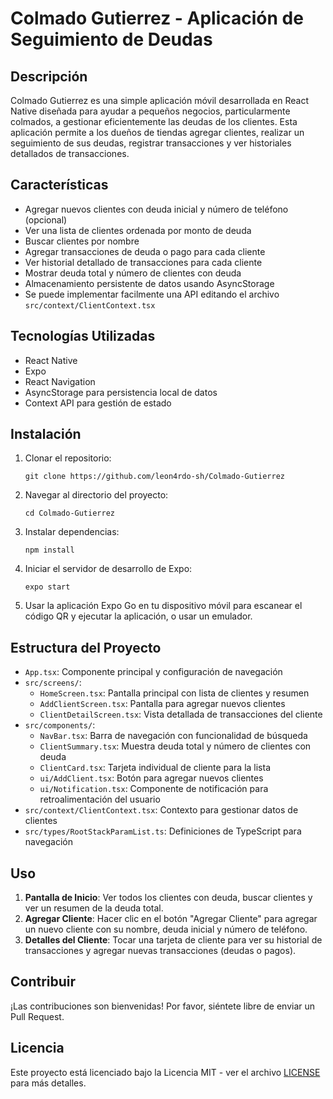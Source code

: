 # Colmado Gutierrez - Aplicación de Seguimiento de Deudas

## Descripción

Colmado Gutierrez es una simple aplicación móvil desarrollada en React Native diseñada para ayudar a pequeños negocios, particularmente colmados, a gestionar eficientemente las deudas de los clientes. Esta aplicación permite a los dueños de tiendas agregar clientes, realizar un seguimiento de sus deudas, registrar transacciones y ver historiales detallados de transacciones.

## Características

- Agregar nuevos clientes con deuda inicial y número de teléfono (opcional)
- Ver una lista de clientes ordenada por monto de deuda
- Buscar clientes por nombre
- Agregar transacciones de deuda o pago para cada cliente
- Ver historial detallado de transacciones para cada cliente
- Mostrar deuda total y número de clientes con deuda
- Almacenamiento persistente de datos usando AsyncStorage
- Se puede implementar facilmente una API editando el archivo `src/context/ClientContext.tsx`

## Tecnologías Utilizadas

- React Native
- Expo
- React Navigation
- AsyncStorage para persistencia local de datos
- Context API para gestión de estado

## Instalación

1. Clonar el repositorio:
   ```
   git clone https://github.com/leon4rdo-sh/Colmado-Gutierrez
   ```

2. Navegar al directorio del proyecto:
   ```
   cd Colmado-Gutierrez
   ```

3. Instalar dependencias:
   ```
   npm install
   ```

4. Iniciar el servidor de desarrollo de Expo:
   ```
   expo start
   ```

5. Usar la aplicación Expo Go en tu dispositivo móvil para escanear el código QR y ejecutar la aplicación, o usar un emulador.

## Estructura del Proyecto

- `App.tsx`: Componente principal y configuración de navegación
- `src/screens/`:
  - `HomeScreen.tsx`: Pantalla principal con lista de clientes y resumen
  - `AddClientScreen.tsx`: Pantalla para agregar nuevos clientes
  - `ClientDetailScreen.tsx`: Vista detallada de transacciones del cliente
- `src/components/`:
  - `NavBar.tsx`: Barra de navegación con funcionalidad de búsqueda
  - `ClientSummary.tsx`: Muestra deuda total y número de clientes con deuda
  - `ClientCard.tsx`: Tarjeta individual de cliente para la lista
  - `ui/AddClient.tsx`: Botón para agregar nuevos clientes
  - `ui/Notification.tsx`: Componente de notificación para retroalimentación del usuario
- `src/context/ClientContext.tsx`: Contexto para gestionar datos de clientes
- `src/types/RootStackParamList.ts`: Definiciones de TypeScript para navegación

## Uso

1. **Pantalla de Inicio**: Ver todos los clientes con deuda, buscar clientes y ver un resumen de la deuda total.
2. **Agregar Cliente**: Hacer clic en el botón "Agregar Cliente" para agregar un nuevo cliente con su nombre, deuda inicial y número de teléfono.
3. **Detalles del Cliente**: Tocar una tarjeta de cliente para ver su historial de transacciones y agregar nuevas transacciones (deudas o pagos).

## Contribuir

¡Las contribuciones son bienvenidas! Por favor, siéntete libre de enviar un Pull Request.

## Licencia

Este proyecto está licenciado bajo la Licencia MIT - ver el archivo [LICENSE](LICENSE) para más detalles.
